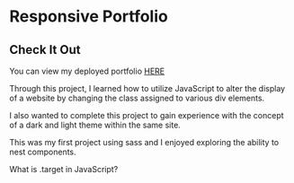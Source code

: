 # Responsive Portfolio

## Check It Out ##
You can view my deployed portfolio [HERE](https://cbarber1984.github.io/updated-portfolio/)

Through this project, I learned how to utilize JavaScript to alter the display of a website by changing the class assigned to various div elements.

I also wanted to complete this project to gain experience with the concept of a dark and light theme within the same site.

This was my first project using sass and I enjoyed exploring the ability to nest components. 

What is .target in JavaScript?